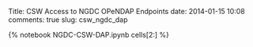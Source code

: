 Title: CSW Access to NGDC OPeNDAP Endpoints
date:  2014-01-15 10:08
comments: true
slug: csw_ngdc_dap


{% notebook NGDC-CSW-DAP.ipynb cells[2:] %}
